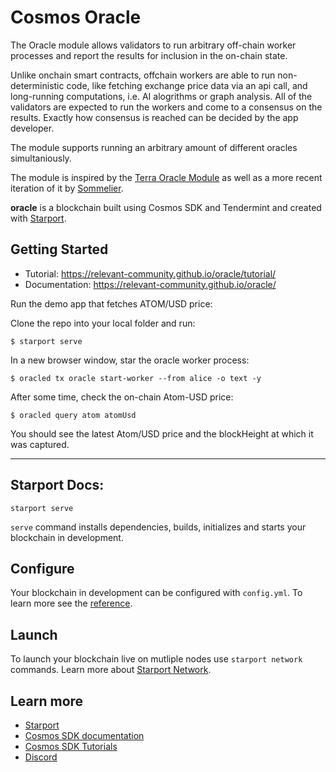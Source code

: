# Cosmos Oracle

The Oracle module allows validators to run arbitrary off-chain worker processes and report the results for inclusion in the on-chain state.

Unlike onchain smart contracts, offchain workers are able to run non-deterministic code, like fetching exchange price data via an api call, and long-running computations, i.e. AI alogrithms or graph analysis. All of the validators are expected to run the workers and come to a consensus on the results. Exactly how consensus is reached can be decided by the app developer.

The module supports running an arbitrary amount of different oracles simultaniously.

The module is inspired by the [Terra Oracle Module](https://docs.terra.money/dev/spec-oracle.html#concepts) as well as a more recent iteration of it by [Sommelier](https://github.com/PeggyJV/sommelier/tree/main/x/oracle).

**oracle** is a blockchain built using Cosmos SDK and Tendermint and created with [Starport](https://github.com/tendermint/starport).

## Getting Started

- Tutorial: https://relevant-community.github.io/oracle/tutorial/
- Documentation: https://relevant-community.github.io/oracle/

Run the demo app that fetches ATOM/USD price:

Clone the repo into your local folder and run:

```
$ starport serve
```

In a new browser window, star the oracle worker process:

```
$ oracled tx oracle start-worker --from alice -o text -y
```

After some time, check the on-chain Atom-USD price:

```
$ oracled query atom atomUsd
```

You should see the latest Atom/USD price and the blockHeight at which it was captured.

---

## Starport Docs:

```
starport serve
```

`serve` command installs dependencies, builds, initializes and starts your blockchain in development.

## Configure

Your blockchain in development can be configured with `config.yml`. To learn more see the [reference](https://github.com/tendermint/starport#documentation).

## Launch

To launch your blockchain live on mutliple nodes use `starport network` commands. Learn more about [Starport Network](https://github.com/tendermint/spn).

## Learn more

- [Starport](https://github.com/tendermint/starport)
- [Cosmos SDK documentation](https://docs.cosmos.network)
- [Cosmos SDK Tutorials](https://tutorials.cosmos.network)
- [Discord](https://discord.gg/W8trcGV)
